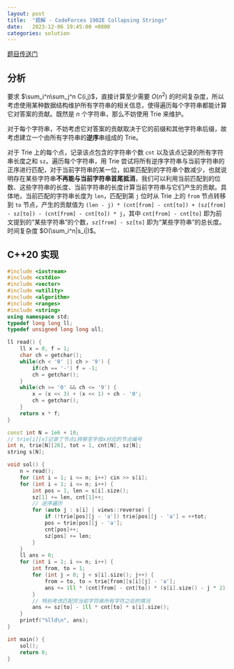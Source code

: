 ```yaml
---
layout: post
title:  "题解 - CodeForces 1902E Collapsing Strings"
date:   2023-12-06 19:45:00 +0800
categories: solution
---
```

[题目传送门](https://codeforces.com/contest/1902/problem/E)

## 分析

要求 $\sum_i^n\sum_j^n C(i,j)$，直接计算至少需要 $O(n^2)$ 的时间复杂度，所以考虑使用某种数据结构维护所有字符串的相关信息，使得遍历每个字符串都能计算它对答案的贡献。既然是 $n$ 个字符串，那么不妨使用 Trie 来维护。

对于每个字符串，不妨考虑它对答案的贡献取决于它的前缀和其他字符串后缀，故考虑建立一个由所有字符串的**逆序**串组成的 Trie。

对于 Trie 上的每个点，记录该点包含的字符串个数 `cnt` 以及该点记录的所有字符串长度之和 `sz`。遍历每个字符串，用 Trie 尝试将所有逆序字符串与当前字符串的正序进行匹配，对于当前字符串的某一位，如果匹配到的字符串个数减少，也就说明存在某些字符串**不再能与当前字符串首尾抵消**，我们可以利用当前匹配到的位数、这些字符串的长度、当前字符串的长度计算当前字符串与它们产生的贡献。具体地，当前匹配的字符串长度为 `len`，匹配到第 `j` 位时从 Trie 上的 `from` 节点转移到 `to` 节点，产生的贡献值为 `(len - j) * (cnt[from] - cnt[to]) + (sz[from] - sz[to]) - (cnt[from] - cnt[to]) * j`，其中 `cnt[from] - cnt[to]` 即为前文提到的“某些字符串”的个数，`sz[from] - sz[to]` 即为“某些字符串”的总长度。时间复杂度 $O(\sum_i^n|s_i|)$。

## C++20 实现
```cpp
#include <iostream>
#include <cstdio>
#include <vector>
#include <utility>
#include <algorithm>
#include <ranges>
#include <string>
using namespace std;
typedef long long ll;
typedef unsigned long long ull;

ll read() {
    ll x = 0, f = 1;
    char ch = getchar();
    while(ch < '0' || ch > '9') {
        if(ch == '-') f = -1;
        ch = getchar();
    }
    while(ch >= '0' && ch <= '9') {
        x = (x << 3) + (x << 1) + ch - '0';
        ch = getchar();
    }
    return x * f;
}

const int N = 1e6 + 10;
// trie[i][x]记录了节点i转移至字母x对应的节点编号
int n, trie[N][26], tot = 1, cnt[N], sz[N];
string s[N];

void sol() {
    n = read();
    for (int i = 1; i <= n; i++) cin >> s[i];
    for (int i = 1; i <= n; i++) {
        int pos = 1, len = s[i].size();
        sz[1] += len, cnt[1]++;
        // 逆序遍历
        for (auto j : s[i] | views::reverse) {
            if (!trie[pos][j - 'a']) trie[pos][j - 'a'] = ++tot;
            pos = trie[pos][j - 'a'];
            cnt[pos]++;
            sz[pos] += len;
        }
    }
    ll ans = 0;
    for (int i = 1; i <= n; i++) {
        int from, to = 1;
        for (int j = 0; j < s[i].size(); j++) {
            from = to, to = trie[from][s[i][j] - 'a'];
            ans += 1ll * (cnt[from] - cnt[to]) * (s[i].size() - j * 2) + (sz[from] - sz[to]);
        }
        // 特别考虑匹配完当前字符串所有字符之后的情况
        ans += sz[to] - 1ll * cnt[to] * s[i].size();
    }
    printf("%lld\n", ans);
}

int main() {
    sol();
    return 0;
}
```